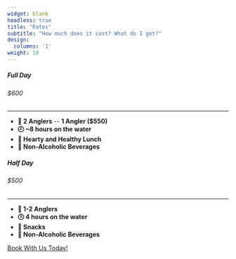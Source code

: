 ```yaml
---
widget: blank
headless: true
title: "Rates"
subtitle: "How much does it cost? What do I get?"
design:
  columns: '1'
weight: 10
---
```

  
<section class="pricing pt-1 pb-3">
    <div class="container">
        <div class="row">
            <div class="col-12 col-md-12 col-xl-6">
                <div class="card mb-5 mb-lg-2">
                    <div class="card-body">
                        <h5 class="card-title text-muted text-uppercase text-center">
                            Full Day
                        </h5>
                        <h6 class="card-price text-center">
                            $600
                        </h6>
                        <hr />
                        <ul class="fa-ul text-left">
                            <li>
                                <span class="fa-li"><i class="fas fa-check"></i></span><b>🎣 2 Anglers</b> -- <b
                                    class="text-muted">1 Angler ($550)</b>
                            <li>
                                <span class="fa-li"><i class="fas fa-check"></i></span><b>🕗 ~8 hours on the water</b>
                            </li>
                            <li>
                                <span class="fa-li"><i class="fas fa-check"></i></span><b>🧺 Hearty and Healthy
                                    Lunch</b>
                            </li>
                            <li>
                                <span class="fa-li"><i class="fas fa-check"></i></span><b>🥤 Non-Alcoholic Beverages</b>
                            </li>
                        </ul>
                    </div>
                </div>
            </div>
            <div class="col-12 col-md-12 col-xl-6">
                <div class="card">
                    <div class="card-body">
                        <h5 class="card-title text-muted text-uppercase text-center">
                            Half Day
                        </h5>
                        <h6 class="card-price text-center">
                            $500
                        </h6>
                        <hr />
                        <ul class="fa-ul text-left">
                            <li>
                                <span class="fa-li"><i class="fas fa-check"></i></span><b>🎣 1-2 Anglers</b>
                            </li>
                            <li>
                                <span class="fa-li"><i class="fas fa-check"></i></span><b>🕓 4 hours on the water</b>
                            </li>
                            <li>
                                <span class="fa-li"><i class="fas fa-check"></i></span><b>🥨 Snacks</b>
                            </li>
                            <li>
                                <span class="fa-li"><i class="fas fa-check"></i></span><b>🥤 Non-Alcoholic Beverages</b>
                            </li>
                        </ul>
                    </div>
                </div>
            </div>
        </div>
    </div>
</section>
<a href="/about/#contact" class="btn btn-block btn-primary text-uppercase">Book With Us Today!</a>